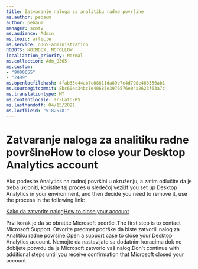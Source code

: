 ```yaml
---
title: Zatvaranje naloga za analitiku radne površine
ms.author: pebaum
author: pebaum
manager: scotv
ms.audience: Admin
ms.topic: article
ms.service: o365-administration
ROBOTS: NOINDEX, NOFOLLOW
localization_priority: Normal
ms.collection: Adm_O365
ms.custom:
- "9000655"
- "2499"
ms.openlocfilehash: 4fab35e44ab7c08611da89e7e4d798e463356ab1
ms.sourcegitcommit: 8bc60ec34bc1e40685e3976576e04a2623f63a7c
ms.translationtype: MT
ms.contentlocale: sr-Latn-RS
ms.lasthandoff: 04/15/2021
ms.locfileid: "51825781"
---
```

# <a name="how-to-close-your-desktop-analytics-account"></a><span data-ttu-id="92bad-102">Zatvaranje naloga za analitiku radne površine</span><span class="sxs-lookup"><span data-stu-id="92bad-102">How to close your Desktop Analytics account</span></span>

<span data-ttu-id="92bad-103">Ako podesite Analytics na radnoj površini u okruženju, a zatim odlučite da je treba ukloniti, koristite taj proces u sledećoj vezi:</span><span class="sxs-lookup"><span data-stu-id="92bad-103">If you set up Desktop Analytics in your environment, and then decide you need to remove it, use the process in the following link:</span></span>

[<span data-ttu-id="92bad-104">Kako da zatvorite nalog</span><span class="sxs-lookup"><span data-stu-id="92bad-104">How to close your account</span></span>](https://docs.microsoft.com/configmgr/desktop-analytics/account-close)

<span data-ttu-id="92bad-105">Prvi korak je da se obratite Microsoft podršci.</span><span class="sxs-lookup"><span data-stu-id="92bad-105">The first step is to contact Microsoft Support.</span></span> <span data-ttu-id="92bad-106">Otvorite predmet podrške da biste zatvorili nalog za Analitiku radne površine.</span><span class="sxs-lookup"><span data-stu-id="92bad-106">Open a support case to close your Desktop Analytics account.</span></span> <span data-ttu-id="92bad-107">Nemojte da nastavljate sa dodatnim koracima dok ne dobijete potvrdu da je Microsoft zatvorio vaš nalog.</span><span class="sxs-lookup"><span data-stu-id="92bad-107">Don't continue with additional steps until you receive confirmation that Microsoft closed your account.</span></span>